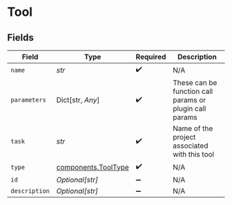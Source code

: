 # Tool


## Fields

| Field                                                      | Type                                                       | Required                                                   | Description                                                |
| ---------------------------------------------------------- | ---------------------------------------------------------- | ---------------------------------------------------------- | ---------------------------------------------------------- |
| `name`                                                     | *str*                                                      | :heavy_check_mark:                                         | N/A                                                        |
| `parameters`                                               | Dict[str, *Any*]                                           | :heavy_check_mark:                                         | These can be function call params or plugin call params    |
| `task`                                                     | *str*                                                      | :heavy_check_mark:                                         | Name of the project associated with this tool              |
| `type`                                                     | [components.ToolType](../../models/components/tooltype.md) | :heavy_check_mark:                                         | N/A                                                        |
| `id`                                                       | *Optional[str]*                                            | :heavy_minus_sign:                                         | N/A                                                        |
| `description`                                              | *Optional[str]*                                            | :heavy_minus_sign:                                         | N/A                                                        |